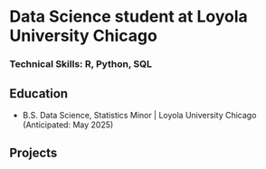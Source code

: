 # Data Science student at Loyola University Chicago


### Technical Skills: R, Python, SQL


## Education
- B.S. Data Science, Statistics Minor | Loyola University Chicago (Anticipated: May 2025)


## Projects
